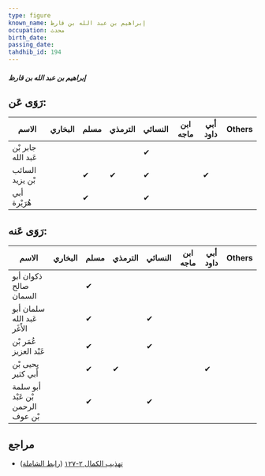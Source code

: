 ```yaml
---
type: figure
known_name: إبراهيم بن عبد الله بن قارظ
occupation: محدث
birth_date:
passing_date:
tahdhib_id: 194
---
```

##### إبراهيم بن عبد الله بن قارظ

## رَوَى عَن:
| الاسم              | البخاري | مسلم | الترمذي | النسائي | ابن ماجه | أبي داود | Others |
| ------------------ | ------- | ---- | ------- | ------- | -------- | -------- | ------ |
| جابر بْن عَبد الله |         |      |         | ✔       |          |          |        |
| السائب بْن يزيد    |         | ✔    | ✔       | ✔       |          | ✔        |        |
| أبي هُرَيْرة       |         | ✔    |         | ✔       |          |          |        |
## رَوَى عَنه:
| الاسم                             | البخاري | مسلم | الترمذي | النسائي | ابن ماجه | أبي داود | Others |
| --------------------------------- | ------- | ---- | ------- | ------- | -------- | -------- | ------ |
| ذكوان أبو صالح السمان             |         | ✔    |         |         |          |          |        |
| سلمان أبو عَبد الله الأَغَر       |         | ✔    |         | ✔       |          |          |        |
| عُمَر بْن عَبْد العزيز            |         | ✔    |         | ✔       |          |          |        |
| يحيى بْن أَبي كثير                |         | ✔    | ✔       |         |          | ✔        |        |
| أبو سلمة بْن عَبْد الرحمن بْن عوف |         | ✔    |         | ✔       |          |          |        |
## مراجع
- [تهذيب الكمال ٢-١٢٧](obsidian://open?vault=Tahdhib-al-Kamal&file=Figures/١٩٤-إبراهيم%20بن%20عبد%20الله%20بن%20قارظ) ([رابط الشاملة](https://shamela.ws/book/3722/608))
